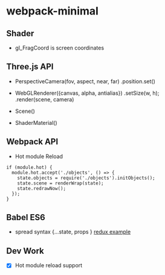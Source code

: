 # webpack-minimal

## Shader

* gl_FragCoord is screen coordinates


## Three.js API

* PerspectiveCamera(fov, aspect, near, far)
  .position.set()

* WebGLRenderer({canvas, alpha, antialias})
  .setSize(w, h);
  .render(scene, camera)

* Scene()

* ShaderMaterial()

## Webpack API

* Hot module Reload
```
if (module.hot) {
  module.hot.accept('./objects', () => {
    state.objects = require('./objects').initObjects();
    state.scene = renderWrap(state);
    state.redrawNow();
  });
}
```

## Babel ES6

* spread syntax {...state, props } [redux example](http://redux.js.org/docs/recipes/UsingObjectSpreadOperator.html)


## Dev Work
 - [x] Hot module reload support

